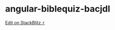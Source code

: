 # angular-biblequiz-bacjdl

[Edit on StackBlitz ⚡️](https://stackblitz.com/edit/angular-biblequiz-bacjdl)